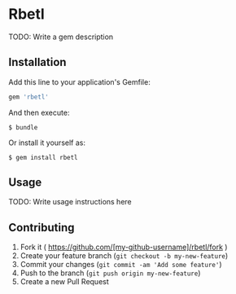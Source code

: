 # Rbetl

TODO: Write a gem description

## Installation

Add this line to your application's Gemfile:

```ruby
gem 'rbetl'
```

And then execute:

    $ bundle

Or install it yourself as:

    $ gem install rbetl

## Usage

TODO: Write usage instructions here

## Contributing

1. Fork it ( https://github.com/[my-github-username]/rbetl/fork )
2. Create your feature branch (`git checkout -b my-new-feature`)
3. Commit your changes (`git commit -am 'Add some feature'`)
4. Push to the branch (`git push origin my-new-feature`)
5. Create a new Pull Request
